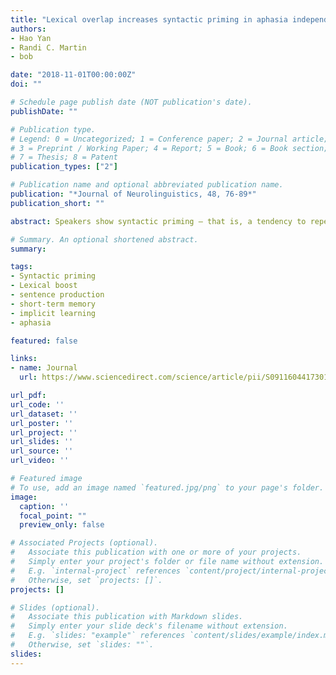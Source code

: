 ```yaml
---
title: "Lexical overlap increases syntactic priming in aphasia independently of short-term memory abilities: Evidence against the explicit memory account of the lexical boost"
authors:
- Hao Yan
- Randi C. Martin
- bob

date: "2018-11-01T00:00:00Z"
doi: ""

# Schedule page publish date (NOT publication's date).
publishDate: ""

# Publication type.
# Legend: 0 = Uncategorized; 1 = Conference paper; 2 = Journal article;
# 3 = Preprint / Working Paper; 4 = Report; 5 = Book; 6 = Book section;
# 7 = Thesis; 8 = Patent
publication_types: ["2"]

# Publication name and optional abbreviated publication name.
publication: "*Journal of Neurolinguistics, 48, 76-89*"
publication_short: ""

abstract: Speakers show syntactic priming – that is, a tendency to repeat syntactic constructions they have recently comprehended or produced – and this tendency is even stronger when adjacent utterances share the same main verb, termed the lexical boost. Some have suggested that abstract syntactic priming (i.e., with no lexical overlap) derives from implicit learning, whereas the lexical boost derives from explicit short-term memory (STM) for the prime (e.g., Chang, Dell, & Bock, 2006). To address this issue, we assessed twelve people with aphasia (PWA) with varying degrees of STM and language deficits and eleven age-matched healthy control speakers in a syntactic priming experiment. Despite the PWA's difficulty in maintaining phonological, semantic, and structural information, as evidenced by various STM and sentence repetition measures, they showed lexical boost effects comparable to those of healthy speakers. Moreover, the size of the lexical boost was unrelated to the degree of STM deficit, suggesting that the lexical boost does not rely on explicit memory. Alternative explanations for the differing patterns for syntactic priming with and without lexical overlap are discussed.

# Summary. An optional shortened abstract.
summary:

tags:
- Syntactic priming 
- Lexical boost
- sentence production
- short-term memory
- implicit learning
- aphasia  

featured: false

links:
- name: Journal
  url: https://www.sciencedirect.com/science/article/pii/S0911604417301070?via%3Dihub

url_pdf:
url_code: ''
url_dataset: ''
url_poster: ''
url_project: ''
url_slides: ''
url_source: ''
url_video: ''

# Featured image
# To use, add an image named `featured.jpg/png` to your page's folder. 
image:
  caption: ''
  focal_point: ""
  preview_only: false

# Associated Projects (optional).
#   Associate this publication with one or more of your projects.
#   Simply enter your project's folder or file name without extension.
#   E.g. `internal-project` references `content/project/internal-project/index.md`.
#   Otherwise, set `projects: []`.
projects: []

# Slides (optional).
#   Associate this publication with Markdown slides.
#   Simply enter your slide deck's filename without extension.
#   E.g. `slides: "example"` references `content/slides/example/index.md`.
#   Otherwise, set `slides: ""`.
slides:
---
```


